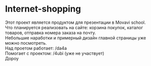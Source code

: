 # Internet-shopping
Этот проект является продуктом для презентации в Movavi school.
<br>Что планируется реализовать на сайте: корзина покупок, каталог товаров, отправка номера заказа на почту.
<br>Небольшие наработки и примерный дизайн главной страницы уже можно посмотреть.
<br>Над проетом работает: /da4a
<br>Помогает с проектом: /4ubi (уже не участвует)
<br>Дороу
